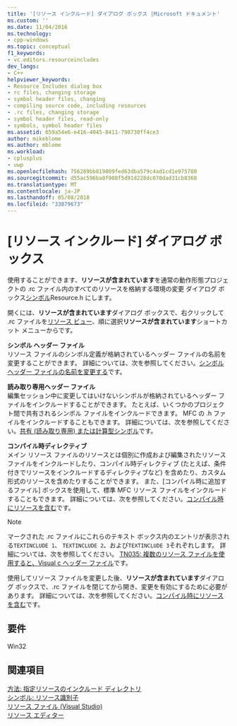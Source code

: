 ```yaml
---
title: '[リソース インクルード] ダイアログ ボックス |Microsoft ドキュメント'
ms.custom: ''
ms.date: 11/04/2016
ms.technology:
- cpp-windows
ms.topic: conceptual
f1_keywords:
- vc.editors.resourceincludes
dev_langs:
- C++
helpviewer_keywords:
- Resource Includes dialog box
- rc files, changing storage
- symbol header files, changing
- compiling source code, including resources
- .rc files, changing storage
- symbol header files, read-only
- symbols, symbol header files
ms.assetid: 659a54e6-e416-4045-8411-798730ff4ce3
author: mikeblome
ms.author: mblome
ms.workload:
- cplusplus
- uwp
ms.openlocfilehash: 756289bb819809fed63dba579c4ad1cd1e975780
ms.sourcegitcommit: d55ac596ba8f908f5d91d228dc070dad31cb8360
ms.translationtype: MT
ms.contentlocale: ja-JP
ms.lasthandoff: 05/08/2018
ms.locfileid: "33879673"
---
```

# <a name="resource-includes-dialog-box"></a>[リソース インクルード] ダイアログ ボックス
使用することができます、**リソースが含まれています**を通常の動作形態プロジェクトの .rc ファイル内のすべてのリソースを格納する環境の変更 ダイアログ ボックス[シンボル](../windows/symbols-resource-identifiers.md)Resource.h にします。  
  
 開くには、**リソースが含まれています**ダイアログ ボックスで、右クリックして .rc ファイルを[リソース ビュー](../windows/resource-view-window.md)、順に選択**リソースが含まれています**ショートカット メニューからです。  
  
 **シンボル ヘッダー ファイル**  
 リソース ファイルのシンボル定義が格納されているヘッダー ファイルの名前を変更することができます。 詳細については、次を参照してください。[シンボル ヘッダー ファイルの名前を変更する](../windows/changing-the-names-of-symbol-header-files.md)です。  
  
 **読み取り専用ヘッダー ファイル**  
 編集セッション中に変更してはいけないシンボルが格納されているヘッダー ファイルをインクルードすることができます。 たとえば、いくつかのプロジェクト間で共有されるシンボル ファイルをインクルードできます。 MFC の .h ファイルをインクルードすることもできます。 詳細については、次を参照してください。[共有 (読み取り専用) または計算型シンボル](../windows/including-shared-read-only-or-calculated-symbols.md)です。  
  
 **コンパイル時ディレクティブ**  
 メイン リソース ファイルのリソースとは個別に作成および編集されたリソース ファイルをインクルードしたり、コンパイル時ディレクティブ (たとえば、条件付きでリソースをインクルードするディレクティブなど) を含めたり、カスタム形式のリソースを含めたりすることができます。 また、[コンパイル時に追加するファイル] ボックスを使用して、標準 MFC リソース ファイルをインクルードすることもできます。 詳細については、次を参照してください。[コンパイル時にリソースを含む](../windows/how-to-include-resources-at-compile-time.md)です。  
  
> [!NOTE]
>  マークされた .rc ファイルにこれらのテキスト ボックス内のエントリが表示される`TEXTINCLUDE 1`、 `TEXTINCLUDE 2`、および`TEXTINCLUDE 3`それぞれします。 詳細については、次を参照してください。 [TN035: 複数のリソース ファイルを使用すると、Visual c ヘッダー ファイル](../mfc/tn035-using-multiple-resource-files-and-header-files-with-visual-cpp.md)です。  
  
 使用してリソース ファイルを変更した後、**リソースが含まれています**ダイアログ ボックスで、.rc ファイルを閉じてから開き、変更を有効にするために必要があります。 詳細については、次を参照してください。[コンパイル時にリソースを含む](../windows/how-to-include-resources-at-compile-time.md)です。  
  

  
## <a name="requirements"></a>要件  
 Win32  
  
## <a name="see-also"></a>関連項目  
 [方法: 指定リソースのインクルード ディレクトリ](../windows/how-to-specify-include-directories-for-resources.md)   
 [シンボル: リソース識別子](../windows/symbols-resource-identifiers.md)   
 [リソース ファイル (Visual Studio)](../windows/resource-files-visual-studio.md)   
 [リソース エディター](../windows/resource-editors.md)